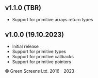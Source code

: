 
## v1.1.0 (TBR)
 - Support for primitive arrays return types

## v1.0.0 (19.10.2023)

 - Initial release
 - Support for primitive types
 - Support for primitive callbacks 
 - Support for primitive pointers

&copy; Green Screens Ltd. 2016 - 2023